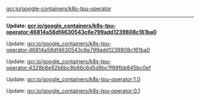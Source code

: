 [gcr.io/google-containers/k8s-tpu-operator](https://hub.docker.com/r/cruse/k8s-tpu-operator/tags/) 

----
**Update: [gcr.io/google_containers/k8s-tpu-operator:46814a58df4630543c6e799add1239808c161ba0](https://hub.docker.com/r/cruse/k8s-tpu-operator/tags/)**

Update: [gcr.io/google_containers/k8s-tpu-operator:46814a58df4630543c6e799add1239808c161ba0](https://hub.docker.com/r/cruse/k8s-tpu-operator/tags/)

Update: [gcr.io/google_containers/k8s-tpu-operator:4328b8e92b6bc8b66c6d5d9bc1f99fbb845bc0ef](https://hub.docker.com/r/cruse/k8s-tpu-operator/tags/)

Update: [gcr.io/google_containers/k8s-tpu-operator:1.0](https://hub.docker.com/r/cruse/k8s-tpu-operator/tags/)

Update: [gcr.io/google_containers/k8s-tpu-operator:0.1](https://hub.docker.com/r/cruse/k8s-tpu-operator/tags/)


